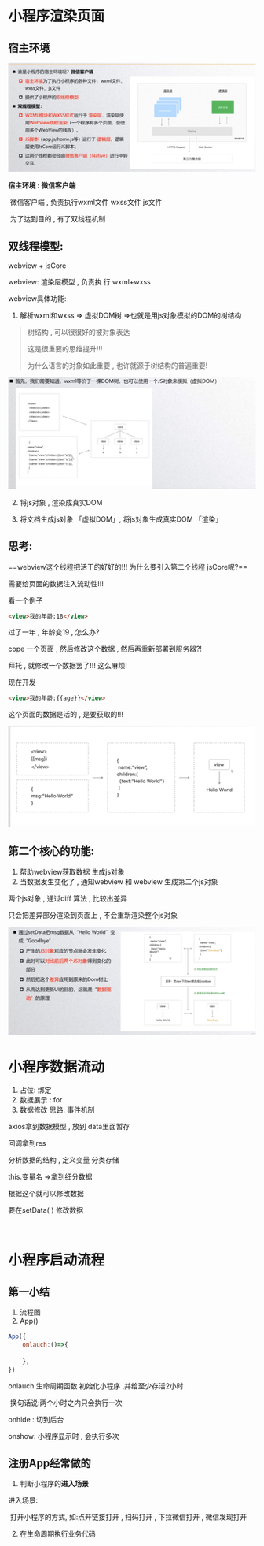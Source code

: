 

















# 小程序渲染页面

## 宿主环境

![](assets\miniProgram-5.jpg)



**宿主环境 : 微信客户端**

​	微信客户端 , 负责执行wxml文件 wxss文件 js文件

​	为了达到目的 , 有了双线程机制



## **双线程模型:**

webview + jsCore

webview: 渲染层模型 , 负责执 行   wxml+wxss



webview具体功能: 

1. 解析wxml和wxss   =>  虚拟DOM树   =>也就是用js对象模拟的DOM的树结构  

> 树结构 , 可以很很好的被对象表达
>
> 这是很重要的思维提升!!!
>
> 为什么语言的对象如此重要 , 也许就源于树结构的普遍重要!

![](assets\miniProgram-6.jpg)



2. 将js对象 , 渲染成真实DOM



3.  将文档生成js对象 「虚拟DOM」, 将js对象生成真实DOM 「渲染」



## 思考:

 ==webview这个线程把活干的好好的!!! 为什么要引入第二个线程 jsCore呢?==



需要给页面的数据注入流动性!!!

看一个例子

```html
<view>我的年龄:18</view>
```

过了一年 , 年龄变19 , 怎么办?

cope 一个页面 , 然后修改这个数据 , 然后再重新部署到服务器?!  

拜托 , 就修改一个数据罢了!!! 这么麻烦!



现在开发

```html
<view>我的年龄:{{age}}</view>
```

这个页面的数据是活的 , 是要获取的!!!

![](assets\miniProgram-3.jpg)



## 第二个核心的功能:

1. 帮助webview获取数据  生成js对象
2. 当数据发生变化了 ,  通知webview 和 webview 生成第二个js对象



两个js对象 , 通过diff 算法 , 比较出差异 

只会把差异部分渲染到页面上 , 不会重新渲染整个js对象

![](assets\miniProgram-4.jpg)

























# 小程序数据流动

1. 占位: 绑定
2. 数据展示 : for
3. 数据修改    思路: 事件机制



axios拿到数据模型 , 放到 data里面暂存



回调拿到res

分析数据的结构 , 定义变量  分类存储

this.变量名  =>拿到细分数据   

根据这个就可以修改数据



要在setData( ) 修改数据

​	





# 小程序启动流程

## 第一小结

1. 流程图
2. App()

```js 
App({
    onlauch:()=>{
        
    },
})
```

onlauch 生命周期函数 初始化小程序 ,并给至少存活2小时  

​              换句话说:两个小时之内只会执行一次

onhide : 切到后台

onshow: 小程序显示时 , 会执行多次



## 注册App经常做的

1. 判断小程序的**进入场景**

进入场景:

​     打开小程序的方式, 如:点开链接打开 , 扫码打开 , 下拉微信打开 , 微信发现打开

2. 在生命周期执行业务代码